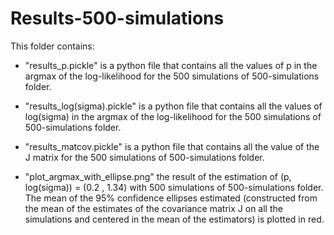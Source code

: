 # Results-500-simulations 

This folder contains:


- "results_p.pickle" is a python file that contains all the values of p in the argmax of the log-likelihood for the 500 simulations of 500-simulations folder.

- "results_log(sigma).pickle" is a python file that contains all the values of log(sigma) in the argmax of the log-likelihood for the 500 simulations of 500-simulations folder.

- "results_matcov.pickle" is a python file that contains all the value of the J matrix for the 500 simulations of 500-simulations folder.


- "plot_argmax_with_ellipse.png" the result of the estimation of (p, log(sigma)) = (0.2 , 1.34) with 500 simulations of 500-simulations folder. The mean of the 95% confidence ellipses estimated (constructed from the mean of the estimates of the covariance matrix J on all the simulations and centered in the mean of the estimators) is plotted in red.